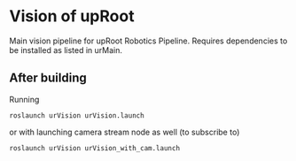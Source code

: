 # Vision of upRoot

Main vision pipeline for upRoot Robotics Pipeline. Requires dependencies to be installed as listed in urMain.

## After building
Running
```
roslaunch urVision urVision.launch
```
or with launching camera stream node as well (to subscribe to)
```
roslaunch urVision urVision_with_cam.launch
```





